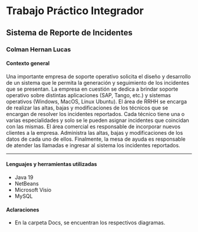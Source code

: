 # Trabajo Práctico Integrador

## Sistema de Reporte de Incidentes

### Colman Hernan Lucas


#### Contexto general

Una importante empresa de soporte operativo solicita el diseño y desarrollo de un sistema que le 
permita la generación y seguimiento de los incidentes que se presentan.
La empresa en cuestión se dedica a brindar soporte operativo sobre distintas aplicaciones (SAP, Tango, 
etc.) y sistemas operativos (Windows, MacOS, Linux Ubuntu).
El área de RRHH se encarga de realizar las altas, bajas y modificaciones de los técnicos que se encargan 
de resolver los incidentes reportados.
Cada técnico tiene una o varias especialidades y solo se le pueden asignar incidentes que coincidan 
con las mismas.
El área comercial es responsable de incorporar nuevos clientes a la empresa. Administra las altas, bajas 
y modificaciones de los datos de cada uno de ellos.
Finalmente, la mesa de ayuda es responsable de atender las llamadas e ingresar al sistema los 
incidentes reportados.
* * *
#### Lenguajes y herramientas utilizadas
- Java 19
- NetBeans
- Microsoft Visio
- MySQL
#### Aclaraciones
- En la carpeta Docs, se encuentran los respectivos diagramas.
